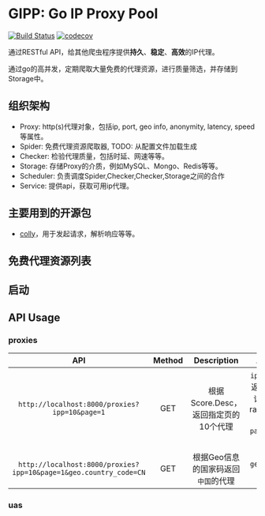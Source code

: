 # GIPP: Go IP Proxy Pool

[![Build Status](https://travis-ci.org/Leosocy/gipp.svg?branch=master)](https://travis-ci.org/Leosocy/gipp)
[![codecov](https://codecov.io/gh/Leosocy/gipp/branch/master/graph/badge.svg)](https://codecov.io/gh/Leosocy/gipp)

通过RESTful API，给其他爬虫程序提供**持久**、**稳定**、**高效**的IP代理。

通过go的高并发，定期爬取大量免费的代理资源，进行质量筛选，并存储到Storage中。

## 组织架构

- Proxy: http(s)代理对象，包括ip, port, geo info, anonymity, latency, speed等属性。
- Spider: 免费代理资源爬取器, TODO: 从配置文件加载生成
- Checker: 检验代理质量，包括时延、网速等等。
- Storage: 存储Proxy的介质，例如MySQL、Mongo、Redis等等。
- Scheduler: 负责调度Spider,Checker,Checker,Storage之间的合作
- Service: 提供api，获取可用ip代理。

## 主要用到的开源包

- [colly](https://github.com/gocolly/colly)，用于发起请求，解析响应等等。

## 免费代理资源列表

## 启动

## API Usage

### proxies

|                                API                                | Method |             Description              |                       Args                        |  Try  |
| :---------------------------------------------------------------: | :----: | :----------------------------------: | :-----------------------------------------------: | :---: |
|           `http://localhost:8000/proxies?ipp=10&page=1`           |  GET   | 根据Score.Desc，返回指定页的10个代理 | `ipp`:一页返回n条记录，range(0, 50]  `page`:第n页 |       |
| `http://localhost:8000/proxies?ipp=10&page=1&geo.country_code=CN` |  GET   | 根据Geo信息的国家码返回`中国`的代理  |                  `geo.xxx`: xxx                   |

### uas
